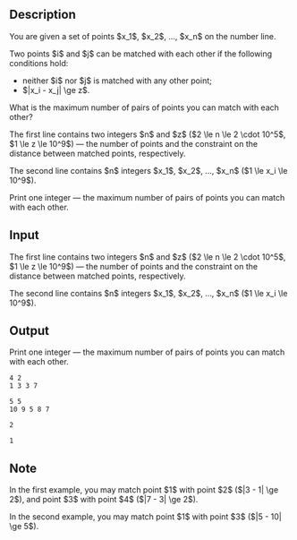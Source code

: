 ## Description

<div><p>You are given a set of points $x_1$, $x_2$, ..., $x_n$ on the number line.</p><p>Two points $i$ and $j$ can be matched with each other if the following conditions hold:</p><ul> <li> neither $i$ nor $j$ is matched with any other point; </li><li> $|x_i - x_j| \ge z$. </li></ul><p>What is the maximum number of pairs of points you can match with each other?</p></div><div class="input-specification"><p>The first line contains two integers $n$ and $z$ ($2 \le n \le 2 \cdot 10^5$, $1 \le z \le 10^9$) — the number of points and the constraint on the distance between matched points, respectively.</p><p>The second line contains $n$ integers $x_1$, $x_2$, ..., $x_n$ ($1 \le x_i \le 10^9$).</p></div><div class="output-specification"><p>Print one integer — the maximum number of pairs of points you can match with each other.</p></div>

## Input

<p>The first line contains two integers $n$ and $z$ ($2 \le n \le 2 \cdot 10^5$, $1 \le z \le 10^9$) — the number of points and the constraint on the distance between matched points, respectively.</p><p>The second line contains $n$ integers $x_1$, $x_2$, ..., $x_n$ ($1 \le x_i \le 10^9$).</p>

## Output

<p>Print one integer — the maximum number of pairs of points you can match with each other.</p>





```input1
4 2
1 3 3 7
```




```input2
5 5
10 9 5 8 7
```




```output1
2
```




```output2
1
```



## Note

<p>In the first example, you may match point $1$ with point $2$ ($|3 - 1| \ge 2$), and point $3$ with point $4$ ($|7 - 3| \ge 2$).</p><p>In the second example, you may match point $1$ with point $3$ ($|5 - 10| \ge 5$).</p>
